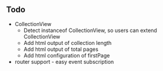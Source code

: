 ## Todo 
* CollectionView
    * Detect instanceof CollectionView, so users can extend CollectionView
    * Add html output of collection length
    * Add html output of total pages
    * Add html configuration of firstPage
* router support - easy event subscription

